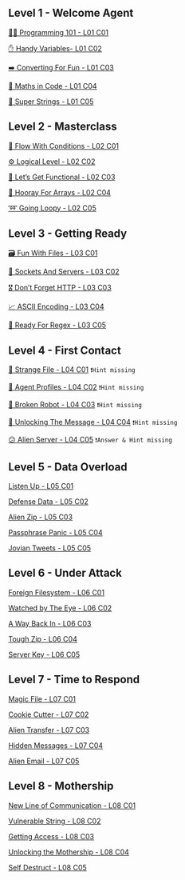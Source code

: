 ## Level 1 - Welcome Agent



[ 👨‍💻 Programming 101 - L01 C01](moon-base/Programming101-L01C01.md)

[ ✋ Handy Variables- L01 C02](moon-base/HandyVariables-L01C02.md)

[ ➡️ Converting For Fun - L01 C03](moon-base/ConvertingForFun-L01C03.md)

[ 🧮 Maths in Code - L01 C04](moon-base/MathsinCode-L01C04.md)

[ 🧵 Super Strings - L01 C05](moon-base/SuperStrings-L01C05.md)

## Level 2 - Masterclass



[ 🌊 Flow With Conditions - L02 C01](moon-base/FlowWithConditions-L02C01.md)

[ ⚙️ Logical Level - L02 C02](moon-base/LogicalLevel-L02C02.md)

[ 💃 Let’s Get Functional - L02 C03](moon-base/Let'sGetFunctional-L02C03.md) 

[ 🎊 Hooray For Arrays - L02 C04](moon-base/HoorayForArrays-L02C04.md) 

[ ➿ Going Loopy - L02 C05](moon-base/GoingLoopy-L02C05.md) 

## Level 3 - Getting Ready



[ 🗃️ Fun With Files - L03 C01](moon-base/FunWithFiles-L03C01.md)

[ 🔌 Sockets And Servers - L03 C02](moon-base/SocketsAndServersL03C02.md) 

[ 🎖️ Don’t Forget HTTP - L03 C03](moon-base/Don’tForgetHTTP-L03C03.md) 

[ 📈 ASCII Encoding - L03 C04](moon-base/ASCIIEncoding-L03C04.md) 

[ 🔎 Ready For Regex - L03 C05](moon-base/ReadyForRegex-L03C05.md) 

## Level 4 - First Contact



[ 📖 Strange File - L04 C01](moon-base/StrangeFile-L04C01.md) `❗Hint missing`

[ 📏 Agent Profiles - L04 C02](moon-base/AgentProfiles-L04C02.md) `❗Hint missing`

[ 🤖 Broken Robot - L04 C03](moon-base/BrokenRobot-L04C03.md) `❗Hint missing`

[ 🔑 Unlocking The Message - L04 C04](moon-base/UnlockingTheMessage-L04C04.md) `❗Hint missing`

[ 😕 Alien Server - L04 C05](moon-base/AlienServer-L04C05.md) `❗Answer & Hint missing`

## Level 5 - Data Overload



[Listen Up - L05 C01](moon-base/.md)

[Defense Data - L05 C02](moon-base/.md)

[Alien Zip - L05 C03](moon-base/.md)

[Passphrase Panic - L05 C04](moon-base/.md)

[Jovian Tweets - L05 C05](moon-base/.md)

## Level 6 - Under Attack



[Foreign Filesystem - L06 C01](moon-base/.md)

[Watched by The Eye - L06 C02](moon-base/.md)

[A Way Back In - L06 C03](moon-base/.md)

[Tough Zip - L06 C04](moon-base/.md)

[Server Key - L06 C05](moon-base/.md)

## Level 7 - Time to Respond



[Magic File - L07 C01](moon-base/.md)

[Cookie Cutter - L07 C02](moon-base/.md)

[Alien Transfer - L07 C03](moon-base/.md)

[Hidden Messages - L07 C04](moon-base/.md)

[Alien Email - L07 C05](moon-base/.md)

## Level 8 - Mothership



[New Line of Communication - L08 C01](moon-base/.md)

[Vulnerable String - L08 C02](moon-base/.md)

[Getting Access - L08 C03](moon-base/.md)

[Unlocking the Mothership - L08 C04](moon-base/.md)

[Self Destruct - L08 C05](moon-base/.md)
